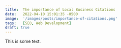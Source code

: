 ```yaml
---
title:  The importance of Local Business Citations
date:   2022-04-10 15:01:35 -0500
image:  '/images/posts/importance-of-citations.png'
tags:   [SEO, Web Development]
draft: true
---
```


This is some text.